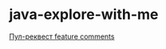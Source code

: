 # java-explore-with-me
[Пул-реквест feature comments](https://github.com/elizabethwithu/java-explore-with-me/pull/5)
